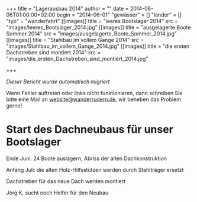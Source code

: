 +++
title = "Lagerausbau 2014"
author = ""
date = 2014-06-06T01:00:00+02:00
begin = "2014-06-01"
"gewässer" = []
"länder" = []
"typ" = "wanderfahrt"
[[images]]
title = "leeres Bootslager 2014"
src = "images/leeres_Bootslager_2014.jpg"
[[images]]
title = "ausgelagerte Boote Sommer 2014"
src = "images/ausgelagerte_Boote_Sommer_2014.jpg"
[[images]]
title = "Stahlbau im vollem Gange 2014"
src = "images/Stahlbau_im_vollem_Gange_2014.jpg"
[[images]]
title = "die ersten Dachstreben sind montiert 2014"
src = "images/die_ersten_Dachstreben_sind_montiert_2014.jpg"

+++


*Dieser Bericht wurde automatisch migriert*

Wenn Fehler auftreten oder links nicht funktionieren, dann schreiben Sie bitte eine Mail an website@wanderrudern.de, wir beheben das Problem gerne!



# Start des Dachneubaus für unser Bootslager


Ende Juni: 24 Boote auslagern, Abriss der alten Dachkonstruktion

Anfang Juli: die alten Holz-Hilfsstützen werden durch Stahlträger ersetzt

Dachstreben für das neue Dach werden montiert

Jörg K. sucht noch Helfer für den Neubau